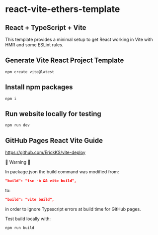 # react-vite-ethers-template 

## React + TypeScript + Vite

This template provides a minimal setup to get React working in Vite with HMR and some ESLint rules.

## Generate Vite React Project Template

```shell
npm create vite@latest
```

## Install npm packages

```shell
npm i
```

## Run website locally for testing

```shell
npm run dev
```

## GitHub Pages React Vite Guide

https://github.com/ErickKS/vite-deploy

🔴 Warning 🔴

In package.json the build command was modified from:

```json
"build": "tsc -b && vite build",
```

to:
```json
"build": "vite build",
```

in order to ignore Typescript errors at build time for GitHub pages.

Test build locally with:

```shell
npm run build
```